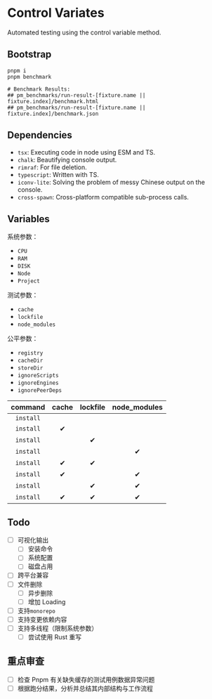 # Control Variates

Automated testing using the control variable method.

## Bootstrap

```shell
pnpm i
pnpm benchmark
```

```text
# Benchmark Results:
## pm_benchmarks/run-result-[fixture.name || fixture.index]/benchmark.html
## pm_benchmarks/run-result-[fixture.name || fixture.index]/benchmark.json
```

## Dependencies

- `tsx`: Executing code in node using ESM and TS.
- `chalk`: Beautifying console output.
- `rimraf`: For file deletion.
- `typescript`: Written with TS.
- `iconv-lite`: Solving the problem of messy Chinese output on the console.
- `cross-spawn`: Cross-platform compatible sub-process calls.

## Variables

系统参数：

- `CPU`
- `RAM`
- `DISK`
- `Node`
- `Project`

测试参数：

- `cache`
- `lockfile`
- `node_modules`

公平参数：

- `registry`
- `cacheDir`
- `storeDir`
- `ignoreScripts`
- `ignoreEngines`
- `ignorePeerDeps`

|  command  | cache | lockfile | node_modules |
| :-------: | :---: | :------: | :----------: |
| `install` |       |          |              |
| `install` |   ✔   |          |              |
| `install` |       |    ✔     |              |
| `install` |       |          |      ✔       |
| `install` |   ✔   |    ✔     |              |
| `install` |   ✔   |          |      ✔       |
| `install` |       |    ✔     |      ✔       |
| `install` |   ✔   |    ✔     |      ✔       |

## Todo

- [ ] 可视化输出
  - [ ] 安装命令
  - [ ] 系统配置
  - [ ] 磁盘占用
- [ ] 跨平台兼容
- [ ] 文件删除
  - [ ] 异步删除
  - [ ] 增加 Loading
- [ ] 支持`monorepo`
- [ ] 支持变更依赖内容
- [ ] 支持多线程（限制系统参数）
  - [ ] 尝试使用 Rust 重写

## 重点审查

- [ ] 检查 Pnpm 有关缺失缓存的测试用例数据异常问题
- [ ] 根据跑分结果，分析并总结其内部结构与工作流程

